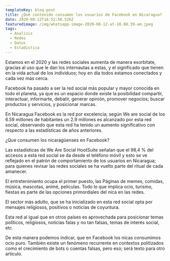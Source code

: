 ```yaml
---
templateKey: blog-post
title: ¿Qué contenido consumen los usuarios de Facebook en Nicaragua?
date: 2020-08-12T16:52:50.526Z
featuredimage: /img/whatsapp-image-2020-08-12-at-10.08.39-am.jpeg
tags:
  - Analisis
  - Redes
  - Datos
  - Estadistica
---
```



Estamos en el 2020 y las redes sociales aumenta de manera exorbítate, gracias al uso que le dan los internautas a estas, y el significado que tienen en la vida actual de los individuos; hoy en día todos estamos conectados y cada vez más cerca.

Facebook ha pasado a ser la red social más popular y mayor conocida en todo el planeta, ya que es un espacio donde existe la posibilidad compartir, interactuar, informarte, debatir, generar opinión, promover negocios; buscar productos y servicios, y posicionar marcas.

En Nicaragua Facebook es la red por excelencia; según We are social de los 6.59 millones de habitantes un 2.9 millones es alcanzado por esta red social, observando que esta red ha tenido un aumento significativo con respecto a las estadísticas de años anteriores.

¿Que consumen los nicaragüenses en Facebook?

Las estadísticas de We Are Social HootSuite señalan que el 98,4 % del accesos a esta red social se da desde el teléfono móvil y esto se ve reflejado en el patrón de comportamiento de los usuarios en Nicaragua; para quienes revisar las redes sociales se ha vuelto parte del ritual de cada amanecer.

El entretenimiento ocupa el primer puesto, las Páginas de memes, comidas, música, mascotas, animé, películas. Todo lo que implica ocio, turismo, fiestas es parte de las opciones primordiales del nica en las redes.

El sector más adulto, que se ha inicializado en esta red social opta por mensajes religiosos, positivos o noticias de coyuntura.

Esta red al igual que en otros países es aprovechada para posicionar temas políticos, religiosos, noticias falas y no tan falsas, temas de interés social, etc.

De esta manera podemos indicar, que en Facebook los nicas consumimos ocio puro. También existe un fenómeno recurrente en contextos politizados como el crecimiento de bots o cuentas falsas, pero eso; será texto para otro artículo.